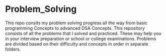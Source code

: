 # Problem_Solving

This repo consits my problem solving progress all the way from basic programming Concepts to advanced DSA Concepts. 
This repository consists of all the problems that I solved and practiced. These may help you in your interview preparation or school or college examinations. 
Problems are divided based on their difficulty and concepts in order in separate folders.

